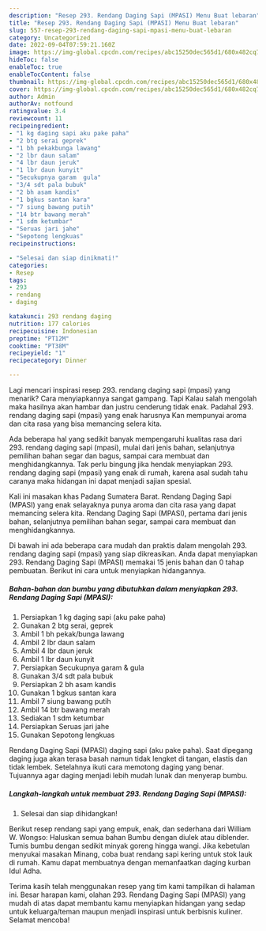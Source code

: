 ```yaml
---
description: "Resep 293. Rendang Daging Sapi (MPASI) Menu Buat lebaran"
title: "Resep 293. Rendang Daging Sapi (MPASI) Menu Buat lebaran"
slug: 557-resep-293-rendang-daging-sapi-mpasi-menu-buat-lebaran
category: Uncategorized
date: 2022-09-04T07:59:21.160Z
image: https://img-global.cpcdn.com/recipes/abc15250dec565d1/680x482cq70/293-rendang-daging-sapi-mpasi-foto-resep-utama.jpg
hideToc: false
enableToc: true
enableTocContent: false
thumbnail: https://img-global.cpcdn.com/recipes/abc15250dec565d1/680x482cq70/293-rendang-daging-sapi-mpasi-foto-resep-utama.jpg
cover: https://img-global.cpcdn.com/recipes/abc15250dec565d1/680x482cq70/293-rendang-daging-sapi-mpasi-foto-resep-utama.jpg
author: Admin
authorAv: notfound
ratingvalue: 3.4
reviewcount: 11
recipeingredient:
- "1 kg daging sapi aku pake paha"
- "2 btg serai geprek"
- "1 bh pekakbunga lawang"
- "2 lbr daun salam"
- "4 lbr daun jeruk"
- "1 lbr daun kunyit"
- "Secukupnya garam  gula"
- "3/4 sdt pala bubuk"
- "2 bh asam kandis"
- "1 bgkus santan kara"
- "7 siung bawang putih"
- "14 btr bawang merah"
- "1 sdm ketumbar"
- "Seruas jari jahe"
- "Sepotong lengkuas"
recipeinstructions:

- "Selesai dan siap dinikmati!"
categories:
- Resep
tags:
- 293
- rendang
- daging

katakunci: 293 rendang daging 
nutrition: 177 calories
recipecuisine: Indonesian
preptime: "PT12M"
cooktime: "PT38M"
recipeyield: "1"
recipecategory: Dinner

---
```



Lagi mencari inspirasi resep 293. rendang daging sapi (mpasi) yang menarik? Cara menyiapkannya sangat gampang. Tapi Kalau salah mengolah maka hasilnya akan hambar dan justru cenderung tidak enak. Padahal 293. rendang daging sapi (mpasi) yang enak harusnya Kan mempunyai aroma dan cita rasa yang bisa memancing selera kita.


Ada beberapa hal yang sedikit banyak mempengaruhi kualitas rasa dari 293. rendang daging sapi (mpasi), mulai dari jenis bahan, selanjutnya pemilihan bahan segar dan bagus, sampai cara membuat dan menghidangkannya. Tak perlu bingung jika hendak menyiapkan 293. rendang daging sapi (mpasi) yang enak di rumah, karena asal sudah tahu caranya maka hidangan ini dapat menjadi sajian spesial.

Kali ini masakan khas Padang Sumatera Barat. Rendang Daging Sapi (MPASI) yang enak selayaknya punya aroma dan cita rasa yang dapat memancing selera kita. Rendang Daging Sapi (MPASI), pertama dari jenis bahan, selanjutnya pemilihan bahan segar, sampai cara membuat dan menghidangkannya.


Di bawah ini ada beberapa cara mudah dan praktis dalam mengolah 293. rendang daging sapi (mpasi) yang siap dikreasikan. Anda dapat menyiapkan 293. Rendang Daging Sapi (MPASI) memakai 15 jenis bahan dan 0 tahap pembuatan. Berikut ini cara untuk menyiapkan hidangannya.

<!--inarticleads1-->

##### Bahan-bahan dan bumbu yang dibutuhkan dalam menyiapkan 293. Rendang Daging Sapi (MPASI):

1. Persiapkan 1 kg daging sapi (aku pake paha)
1. Gunakan 2 btg serai, geprek
1. Ambil 1 bh pekak/bunga lawang
1. Ambil 2 lbr daun salam
1. Ambil 4 lbr daun jeruk
1. Ambil 1 lbr daun kunyit
1. Persiapkan Secukupnya garam &amp; gula
1. Gunakan 3/4 sdt pala bubuk
1. Persiapkan 2 bh asam kandis
1. Gunakan 1 bgkus santan kara
1. Ambil 7 siung bawang putih
1. Ambil 14 btr bawang merah
1. Sediakan 1 sdm ketumbar
1. Persiapkan Seruas jari jahe
1. Gunakan Sepotong lengkuas


Rendang Daging Sapi (MPASI) daging sapi (aku pake paha). Saat dipegang daging juga akan terasa basah namun tidak lengket di tangan, elastis dan tidak lembek. Setelahnya ikuti cara memotong daging yang benar. Tujuannya agar daging menjadi lebih mudah lunak dan menyerap bumbu. 

<!--inarticleads2-->

##### Langkah-langkah untuk membuat 293. Rendang Daging Sapi (MPASI):


1. Selesai dan siap dihidangkan!

Berikut resep rendang sapi yang empuk, enak, dan sederhana dari William W. Wongso: Haluskan semua bahan Bumbu dengan diulek atau diblender. Tumis bumbu dengan sedikit minyak goreng hingga wangi. Jika kebetulan menyukai masakan Minang, coba buat rendang sapi kering untuk stok lauk di rumah. Kamu dapat membuatnya dengan memanfaatkan daging kurban Idul Adha. 

Terima kasih telah menggunakan resep yang tim kami tampilkan di halaman ini. Besar harapan kami, olahan 293. Rendang Daging Sapi (MPASI) yang mudah di atas dapat membantu kamu menyiapkan hidangan yang sedap untuk keluarga/teman maupun menjadi inspirasi untuk berbisnis kuliner. Selamat mencoba!
